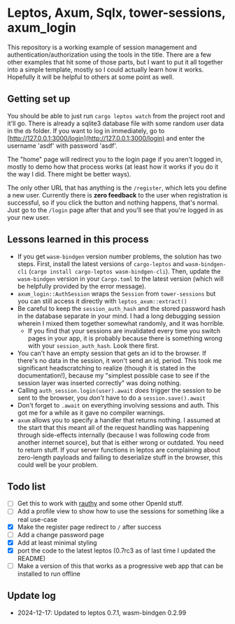
# Leptos, Axum, Sqlx, tower-sessions, axum_login

This repository is a working example of session management and
authentication/authorization using the tools in the title. There are a few
other examples that hit some of those parts, but I want to put it all together
into a simple template, mostly so I could actually learn how it works.
Hopefully it will be helpful to others at some point as well.

## Getting set up

You should be able to just run `cargo leptos watch` from the project root and
it'll go. There is already a sqlite3 database file with some random user data
in the `db` folder. If you want to log in immediately, go to
[http://127.0.0.1:3000/login](http://127.0.0.1:3000/login) and enter the
username 'asdf' with password 'asdf'.

The "home" page will redirect you to the login page if you aren't logged in,
mostly to demo how that process works (at least how it works if you do it the
way I did. There might be better ways).

The only other URL that has anything is the `/register`, which lets you define
a new user. Currently there is **zero feedback** to the user when registration
is successful, so if you click the button and nothing happens, that's normal.
Just go to the `/login` page after that and you'll see that you're logged in as
your new user. 

## Lessons learned in this process

- If you get `wasm-bindgen` version number problems, the solution has two
  steps. First, install the latest versions of `cargo-leptos` and
  `wasm-bindgen-cli` (`cargo install cargo-leptos wasm-bindgen-cli`). Then,
  update the `wasm-bindgen` version in your `Cargo.toml` to the latest version
  (which will be helpfully provided by the error message).
- `axum_login::AuthSession` wraps the `Session` from `tower-sessions` but you
  can still access it directly with `leptos_axum::extract()`
- Be careful to keep the `session_auth_hash` and the stored password hash in
  the database separate in your mind. I had a long debugging session wherein I
  mixed them together somewhat randomly, and it was horrible.
    - If you find that your sessions are invalidated every time you switch
      pages in your app, it is probably because there is something wrong with
      your `session_auth_hash`. Look there first.
- You can't have an empty session that gets an id to the browser. If there's no
  data in the session, it won't send an id, period. This took me significant
  headscratching to realize (though it is stated in the documentation!), because
  my "simplest possible case to see if the session layer was inserted
  correctly" was doing nothing.
- Calling `auth_session.login(user).await` *does* trigger the session to be
  sent to the browser, you *don't* have to do a `session.save().await`
- Don't forget to `.await` on everything involving sessions and auth. This got
  me for a while as it gave no compiler warnings.
- `axum` allows you to specify a handler that returns nothing. I assumed at the
  start that this meant all of the request handling was happening through
  side-effects internally (because I was following code from another internet
  source), but that is either wrong or outdated. You need to return stuff. If
  your server functions in leptos are complaining about zero-length payloads
  and failing to deserialize stuff in the browser, this could well be your
  problem.


## Todo list

- [ ] Get this to work with [rauthy](https://gitlab.com/kerkmann/leptos_oidc/-/blob/main/docs/backends/rauthy.md?ref_type=heads) and some other OpenId stuff.
- [ ] Add a profile view to show how to use the sessions for something like a real use-case
- [x] Make the register page redirect to `/` after success
- [ ] Add a change password page
- [x] Add at least minimal styling
- [x] port the code to the latest leptos (0.7rc3 as of last time I updated the README)
- [ ] Make a version of this that works as a progressive web app that can be installed to run offline

## Update log

- 2024-12-17: Updated to leptos 0.7.1, wasm-bindgen 0.2.99

